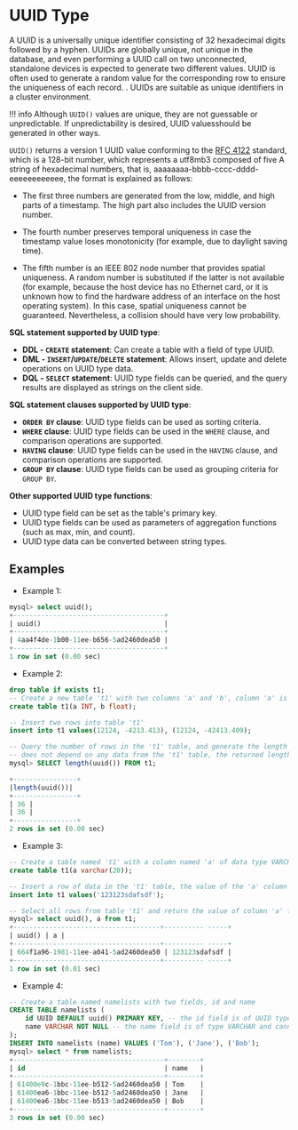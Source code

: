 # UUID Type

A UUID is a universally unique identifier consisting of 32 hexadecimal digits followed by a hyphen. UUIDs are globally unique, not unique in the database, and even performing a UUID call on two unconnected, standalone devices is expected to generate two different values. UUID is often used to generate a random value for the corresponding row to ensure the uniqueness of each record. . UUIDs are suitable as unique identifiers in a cluster environment.

!!! info
    Although `UUID()` values ​​are unique, they are not guessable or unpredictable. If unpredictability is desired, UUID values ​​should be generated in other ways.

`UUID()` returns a version 1 UUID value conforming to the [RFC 4122](http://www.ietf.org/rfc/rfc4122.txt) standard, which is a 128-bit number, which represents a utf8mb3 composed of five A string of hexadecimal numbers, that is, aaaaaaaa-bbbb-cccc-dddd-eeeeeeeeeeee, the format is explained as follows:

- The first three numbers are generated from the low, middle, and high parts of a timestamp. The high part also includes the UUID version number.

- The fourth number preserves temporal uniqueness in case the timestamp value loses monotonicity (for example, due to daylight saving time).

- The fifth number is an IEEE 802 node number that provides spatial uniqueness. A random number is substituted if the latter is not available (for example, because the host device has no Ethernet card, or it is unknown how to find the hardware address of an interface on the host operating system). In this case, spatial uniqueness cannot be guaranteed. Nevertheless, a collision should have very low probability.

**SQL statement supported by UUID type**:

- **DDL - `CREATE` statement**: Can create a table with a field of type UUID.
- **DML - `INSERT`/`UPDATE`/`DELETE` statement**: Allows insert, update and delete operations on UUID type data.
- **DQL - `SELECT` statement**: UUID type fields can be queried, and the query results are displayed as strings on the client side.

**SQL statement clauses supported by UUID type**:

- **`ORDER BY` clause**: UUID type fields can be used as sorting criteria.
- **`WHERE` clause**: UUID type fields can be used in the `WHERE` clause, and comparison operations are supported.
- **`HAVING` clause**: UUID type fields can be used in the `HAVING` clause, and comparison operations are supported.
- **`GROUP BY` clause**: UUID type fields can be used as grouping criteria for `GROUP BY`.

**Other supported UUID type functions**:

- UUID type field can be set as the table's primary key.
- UUID type fields can be used as parameters of aggregation functions (such as max, min, and count).
- UUID type data can be converted between string types.

## Examples

- Example 1:

```sql
mysql> select uuid();
+--------------------------------------+
| uuid()                               |
+--------------------------------------+
| 4aa4f4de-1b00-11ee-b656-5ad2460dea50 |
+--------------------------------------+
1 row in set (0.00 sec)
```

- Example 2:

```sql
drop table if exists t1;
-- Create a new table 't1' with two columns 'a' and 'b', column 'a' is of type INT and column 'b' is of type float
create table t1(a INT, b float);

-- Insert two rows into table 't1'
insert into t1 values(12124, -4213.413), (12124, -42413.409);

-- Query the number of rows in the 't1' table, and generate the length of the uuid() function of each row. Note that the uuid() function generates a new UUID here.
-- does not depend on any data from the 't1' table, the returned length is 36 because the UUID is a 36 character string with 32 characters and 4 dashes
mysql> SELECT length(uuid()) FROM t1;

+----------------+
|length(uuid())|
+----------------+
| 36 |
| 36 |
+----------------+
2 rows in set (0.00 sec)
```

- Example 3:

```sql
-- Create a table named 't1' with a column named 'a' of data type VARCHAR with a maximum length of 20
create table t1(a varchar(20));

-- Insert a row of data in the 't1' table, the value of the 'a' column is '123123sdafsdf'
insert into t1 values('123123sdafsdf');

-- Select all rows from table 't1' and return the value of column 'a' for each row, and a newly generated UUID value
mysql> select uuid(), a from t1;
+-------------------------------------+---------- -----+
| uuid() | a |
+-------------------------------------+---------- -----+
| 664f1a96-1981-11ee-a041-5ad2460dea50 | 123123sdafsdf |
+-------------------------------------+---------- -----+
1 row in set (0.01 sec)
```

- Example 4:

```sql
-- Create a table named namelists with two fields, id and name
CREATE TABLE namelists (
    id UUID DEFAULT uuid() PRIMARY KEY, -- the id field is of UUID type, and the default value is the UUID value generated by the uuid() function as the primary key
    name VARCHAR NOT NULL -- the name field is of type VARCHAR and cannot be empty
);
INSERT INTO namelists (name) VALUES ('Tom'), ('Jane'), ('Bob');
mysql> select * from namelists;
+--------------------------------------+--------+
| id                                   | name   |
+--------------------------------------+--------+
| 61400e9c-1bbc-11ee-b512-5ad2460dea50 | Tom    |
| 61400ea6-1bbc-11ee-b512-5ad2460dea50 | Jane   |
| 61400ea6-1bbc-11ee-b513-5ad2460dea50 | Bob    |
+--------------------------------------+--------+
3 rows in set (0.00 sec)
```

